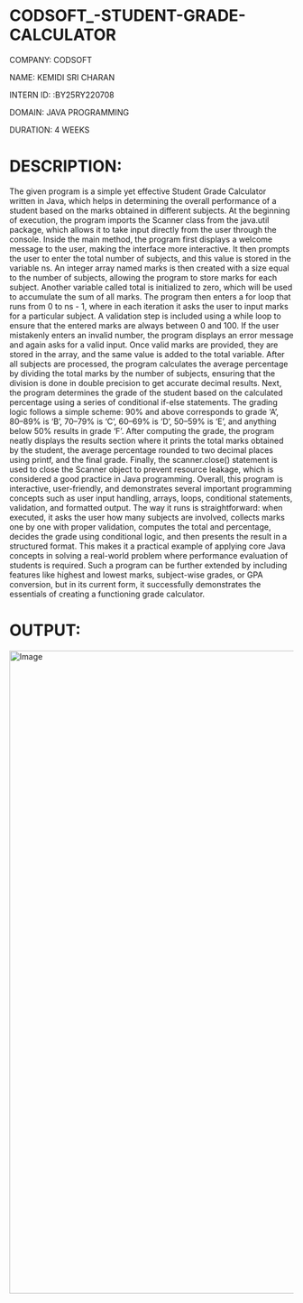 # CODSOFT_-STUDENT-GRADE-CALCULATOR

COMPANY: CODSOFT

NAME: KEMIDI SRI CHARAN

INTERN ID: :BY25RY220708

DOMAIN: JAVA PROGRAMMING

DURATION: 4 WEEKS

# DESCRIPTION:
The given program is a simple yet effective Student Grade Calculator written in Java, which helps in determining the overall performance of a student based on the marks obtained in different subjects. At the beginning of execution, the program imports the Scanner class from the java.util package, which allows it to take input directly from the user through the console. Inside the main method, the program first displays a welcome message to the user, making the interface more interactive. It then prompts the user to enter the total number of subjects, and this value is stored in the variable ns. An integer array named marks is then created with a size equal to the number of subjects, allowing the program to store marks for each subject. Another variable called total is initialized to zero, which will be used to accumulate the sum of all marks. The program then enters a for loop that runs from 0 to ns - 1, where in each iteration it asks the user to input marks for a particular subject. A validation step is included using a while loop to ensure that the entered marks are always between 0 and 100. If the user mistakenly enters an invalid number, the program displays an error message and again asks for a valid input. Once valid marks are provided, they are stored in the array, and the same value is added to the total variable. After all subjects are processed, the program calculates the average percentage by dividing the total marks by the number of subjects, ensuring that the division is done in double precision to get accurate decimal results. Next, the program determines the grade of the student based on the calculated percentage using a series of conditional if-else statements. The grading logic follows a simple scheme: 90% and above corresponds to grade ‘A’, 80–89% is ‘B’, 70–79% is ‘C’, 60–69% is ‘D’, 50–59% is ‘E’, and anything below 50% results in grade ‘F’. After computing the grade, the program neatly displays the results section where it prints the total marks obtained by the student, the average percentage rounded to two decimal places using printf, and the final grade. Finally, the scanner.close() statement is used to close the Scanner object to prevent resource leakage, which is considered a good practice in Java programming. Overall, this program is interactive, user-friendly, and demonstrates several important programming concepts such as user input handling, arrays, loops, conditional statements, validation, and formatted output. The way it runs is straightforward: when executed, it asks the user how many subjects are involved, collects marks one by one with proper validation, computes the total and percentage, decides the grade using conditional logic, and then presents the result in a structured format. This makes it a practical example of applying core Java concepts in solving a real-world problem where performance evaluation of students is required. Such a program can be further extended by including features like highest and lowest marks, subject-wise grades, or GPA conversion, but in its current form, it successfully demonstrates the essentials of creating a functioning grade calculator.

# OUTPUT:

<img width="1920" height="1140" alt="Image" src="https://github.com/user-attachments/assets/6a2f25b4-9223-4685-81cb-1d569de51792" />
